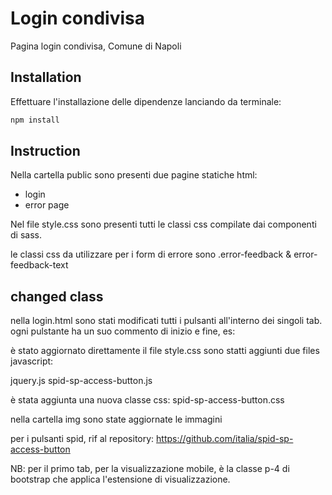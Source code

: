 # Login condivisa

Pagina login condivisa, Comune di Napoli

## Installation

Effettuare l'installazione delle dipendenze lanciando da terminale:

```bash
npm install
```

## Instruction

Nella cartella public sono presenti due pagine statiche html:
- login
- error page

Nel file style.css sono presenti tutti le classi css compilate dai componenti di sass.

le classi css da utilizzare per i form di errore sono .error-feedback & error-feedback-text

## changed class

nella login.html sono stati modificati tutti i pulsanti all'interno dei singoli tab.
ogni pulstante ha un suo commento di inizio e fine, es:
<!-- AGID - SPID IDP BUTTON LARGE "ENTRA CON SPID" * begin * -->

è stato aggiornato direttamente il file style.css
sono statti aggiunti due files javascript:

jquery.js
spid-sp-access-button.js

è stata aggiunta una nuova classe css:
spid-sp-access-button.css

nella cartella img sono state aggiornate le immagini


per i pulsanti spid, rif al repository:
https://github.com/italia/spid-sp-access-button


NB: per il primo tab, per la visualizzazione mobile, è la classe p-4 di bootstrap che applica l'estensione di visualizzazione.
